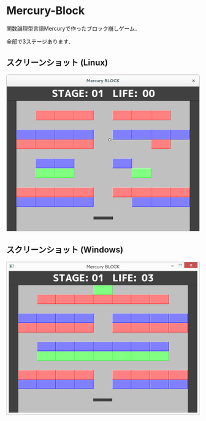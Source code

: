 # Mercury-Block
関数論理型言語Mercuryで作ったブロック崩しゲーム．

全部で3ステージあります．

## スクリーンショット (Linux)
![スクリーンショット1](https://raw.githubusercontent.com/lambdataro/Mercury-Block/master/screen_linux.png)

## スクリーンショット (Windows)
![スクリーンショット2](https://raw.githubusercontent.com/lambdataro/Mercury-Block/master/screen_win.png)

